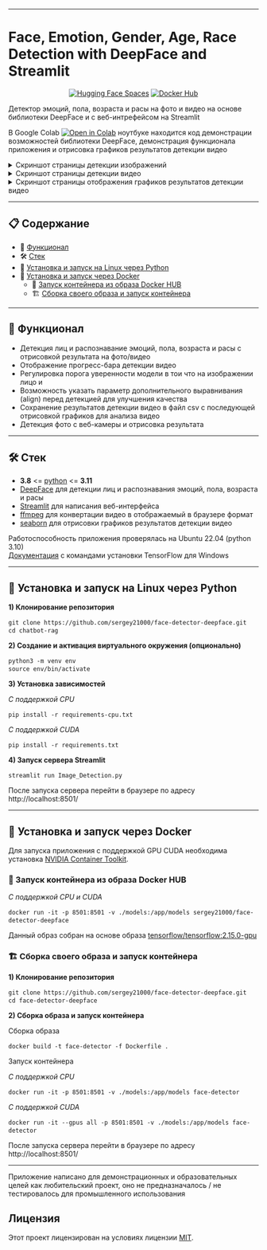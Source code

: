 
---
# Face, Emotion, Gender, Age, Race Detection with DeepFace and Streamlit

<div align="center">

<a href="https://huggingface.co/spaces/sergey21000/face-detector-deepface"><img src="https://img.shields.io/badge/%F0%9F%A4%97%20Hugging%20Face-Spaces-yellow" alt="Hugging Face Spaces"></a>
<a href="https://hub.docker.com/r/sergey21000/face-detector-deepface"><img src="https://img.shields.io/badge/Docker-Hub-blue?logo=docker" alt="Docker Hub "></a>
</div>


Детектор эмоций, пола, возраста и расы на фото и видео на основе библиотеки DeepFace и с веб-интрефейсом на Streamlit 

В Google Colab <a href="https://colab.research.google.com/github/sergey21000/chatbot-rag/blob/main/Face_Age_Gender_Emotion_Recognition_Streamlit.ipynb"><img src="https://img.shields.io/static/v1?message=Open%20in%20Colab&logo=googlecolab&labelColor=5c5c5c&color=0f80c1&label=%20" alt="Open in Colab"></a> ноутбуке находится код демонстрации возможностей библиотеки DeepFace, демонстрация функционала приложения и отрисовка графиков результатов детекции видео

<details>
<summary>Скриншот страницы детекции изображений</summary>

![Главная страница](./screenshots/main.png)
</details>

<details>
<summary>Скриншот страницы детекции видео</summary>

![Главная страница](./screenshots/main_video.png)
</details>

<details>
<summary>Скриншот страницы отображения графиков результатов детекции видео</summary>

![Главная страница](./screenshots/main_video_analyze.png)
</details>


---
## 📋 Содержание

- 🚀 [Функционал](#-Функционал)
- 🛠️ [Стек](#-Стек)
- 🐍 [Установка и запуск на Linux через Python](#-Установка-и-запуск-на-Linux-через-Python)
- 🐳 [Установка и запуск через Docker](#-Установка-и-запуск-через-Docker)
  - 🏃‍ [Запуск контейнера из образа Docker HUB](#-Запуск-контейнера-из-образа-Docker-HUB)
  - 🏗️ [Сборка своего образа и запуск контейнера](#-Сборка-своего-образа-и-запуск-контейнера)


---
## 🚀 Функционал
- Детекция лиц и распознавание эмоций, пола, возраста и расы с отрисовкой результата на фото/видео
- Отображение прогресс-бара детекции видео
- Регулировка порога уверенности модели в тои что на изображении лицо и 
- Возможность указать параметр дополнительного выравнивания (align) перед детекцией для улучшения качества
- Сохранение результатов детекции видео в файл csv с последующей отрисовкой графиков для анализа видео
- Детекция фото с веб-камеры и отрисовка результата


---
## 🛠 Стек

- **3.8** <= [python](https://www.python.org/)  <= **3.11**
- [DeepFace](https://github.com/serengil/deepface) для детекции лиц и распознавания эмоций, пола, возраста и расы
- [Streamlit](https://github.com/gradio-app/gradio) для написания веб-интерфейса
- [ffmpeg](https://ffmpeg.org/) для конвертации видео в отображаемый в браузере формат
- [seaborn](https://github.com/mwaskom/seaborn) для отрисовки графиков результатов детекции видео

Работоспособность приложения проверялась на Ubuntu 22.04 (python 3.10)  
[Документация](https://www.tensorflow.org/install/pip) с командами установки TensorFlow для Windows


---
## 🐍 Установка и запуск на Linux через Python

**1) Клонирование репозитория**  

```
git clone https://github.com/sergey21000/face-detector-deepface.git
cd chatbot-rag
```

**2) Создание и активация виртуального окружения (опционально)**

```
python3 -m venv env
source env/bin/activate
```

**3) Установка зависимостей**  

*С поддержкой CPU*
```
pip install -r requirements-cpu.txt
```

*С поддержкой CUDA*
```
pip install -r requirements.txt
```

**4) Запуск сервера Streamlit**  
```
streamlit run Image_Detection.py
```
После запуска сервера перейти в браузере по адресу http://localhost:8501/  


---
## 🐳 Установка и запуск через Docker

Для запуска приложения с поддержкой GPU CUDA необходима установка [NVIDIA Container Toolkit](https://docs.nvidia.com/datacenter/cloud-native/container-toolkit/latest/install-guide.html#installation).


### 🏃‍ Запуск контейнера из образа Docker HUB

*С поддержкой CPU и CUDA*
```
docker run -it -p 8501:8501 -v ./models:/app/models sergey21000/face-detector-deepface
```

Данный образ собран на основе образа [tensorflow/tensorflow:2.15.0-gpu](https://hub.docker.com/layers/tensorflow/tensorflow/2.15.0-gpu/images/sha256-66b44c162783bb92ab6f44c1b38bcdfef70af20937089deb7bc20a4f3d7e5491?context=explore)


### 🏗 Сборка своего образа и запуск контейнера

**1) Клонирование репозитория**  

```
git clone https://github.com/sergey21000/face-detector-deepface.git
cd face-detector-deepface
```

**2) Сборка образа и запуск контейнера**

Сборка образа
```
docker build -t face-detector -f Dockerfile .
```

Запуск контейнера

*С поддержкой CPU*
```
docker run -it -p 8501:8501 -v ./models:/app/models face-detector
```

*С поддержкой CUDA*
```
docker run -it --gpus all -p 8501:8501 -v ./models:/app/models face-detector
```
После запуска сервера перейти в браузере по адресу http://localhost:8501/  

---

Приложение написано для демонстрационных и образовательных целей как любительский проект, оно не предназначалось / не тестировалось для промышленного использования


## Лицензия

Этот проект лицензирован на условиях лицензии [MIT](./LICENSE).
